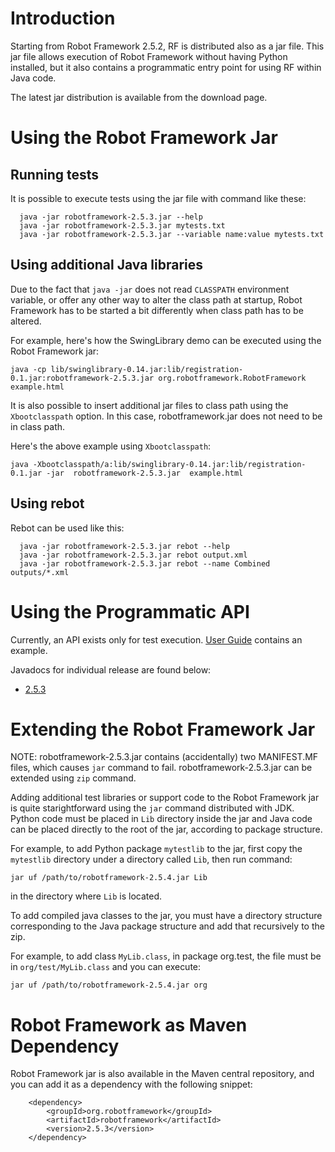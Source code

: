 

# Introduction #

Starting from Robot Framework 2.5.2, RF is distributed also as a jar file. This jar file allows execution of Robot Framework without having Python installed, but it also contains a programmatic entry point for using RF within Java code.

The latest jar distribution is available from the download page.


# Using the Robot Framework Jar #

## Running tests ##

It is possible to execute tests using the jar file with command like these:

```
  java -jar robotframework-2.5.3.jar --help
  java -jar robotframework-2.5.3.jar mytests.txt
  java -jar robotframework-2.5.3.jar --variable name:value mytests.txt

```

## Using additional Java libraries ##


Due to the fact that `java -jar` does not read `CLASSPATH` environment
variable, or offer any other way to alter the class path at startup, Robot Framework has to be started a bit differently when class path has to be altered.

For example, here's how the SwingLibrary demo can be executed using the Robot Framework jar:
```
java -cp lib/swinglibrary-0.14.jar:lib/registration-0.1.jar:robotframework-2.5.3.jar org.robotframework.RobotFramework example.html
```

It is also possible to insert additional jar files to class path using the
`Xbootclasspath` option. In this case, robotframework.jar does not need to be in class path.

Here's the above example using `Xbootclasspath`:
```
java -Xbootclasspath/a:lib/swinglibrary-0.14.jar:lib/registration-0.1.jar -jar  robotframework-2.5.3.jar  example.html 
```


## Using rebot ##

Rebot can be used like this:
```
  java -jar robotframework-2.5.3.jar rebot --help
  java -jar robotframework-2.5.3.jar rebot output.xml
  java -jar robotframework-2.5.3.jar rebot --name Combined outputs/*.xml

```

# Using the Programmatic API #

Currently, an API exists only for test execution. [User Guide](UserGuide.md) contains an example.

Javadocs for individual release are found below:

  * [2.5.3](http://robotframework.googlecode.com/svn/tags/robotframework-2.5.3/doc/java/index.html)

# Extending the Robot Framework Jar #


NOTE: robotframework-2.5.3.jar contains (accidentally) two MANIFEST.MF files,
which causes `jar` command to fail. robotframework-2.5.3.jar can be extended
using `zip` command.

Adding additional test libraries or support code to the Robot Framework jar is
quite starightforward using the `jar` command distributed with JDK. Python code
must be placed in `Lib` directory inside the jar and Java code can be placed
directly to the root of the jar, according to package structure.

For example, to add Python package `mytestlib` to the jar, first copy the
`mytestlib` directory under a directory called `Lib`, then run command:

```
jar uf /path/to/robotframework-2.5.4.jar Lib
```

in the directory where `Lib` is located.

To add compiled java classes to the jar, you must have a directory structure
corresponding to the Java package structure and add that recursively to the
zip.

For example, to add class `MyLib.class`, in package org.test, the file must be
in `org/test/MyLib.class` and you can execute:

```
jar uf /path/to/robotframework-2.5.4.jar org
```

# Robot Framework as Maven Dependency #

Robot Framework jar is also available in the Maven central repository, and you can add it as a dependency with the following snippet:

```
    <dependency>
        <groupId>org.robotframework</groupId>
        <artifactId>robotframework</artifactId>
        <version>2.5.3</version>
    </dependency>

```